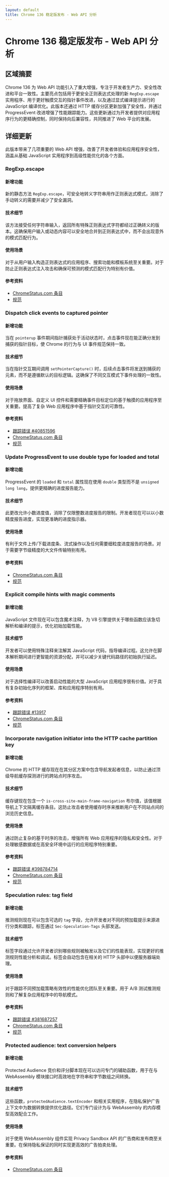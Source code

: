 ```yaml
---
layout: default
title: Chrome 136 稳定版发布 - Web API 分析
---
```


# Chrome 136 稳定版发布 - Web API 分析

## 区域摘要

Chrome 136 为 Web API 功能引入了重大增强，专注于开发者生产力、安全性改进和平台一致性。主要亮点包括用于更安全正则表达式处理的新 `RegExp.escape` 实用程序、用于更好触摸交互的指针事件改进，以及通过显式编译提示进行的 JavaScript 编译优化。此版本还通过 HTTP 缓存分区更新加强了安全性，并通过 ProgressEvent 改进增强了性能跟踪能力。这些更新通过为开发者提供对应用程序行为的更精确控制，同时保持向后兼容性，共同推进了 Web 平台的发展。

## 详细更新

此版本带来了几项重要的 Web API 增强，改善了开发者体验和应用程序安全性，涵盖从基础 JavaScript 实用程序到高级性能优化的各个方面。

### RegExp.escape

#### 新增功能
新的静态方法 `RegExp.escape`，可安全地转义字符串用作正则表达式模式，消除了手动转义的需要并减少了安全漏洞。

#### 技术细节
该方法接受任何字符串输入，返回所有特殊正则表达式字符都经过正确转义的版本。这确保用户输入或动态内容可以安全地合并到正则表达式中，而不会出现意外的模式匹配行为。

#### 使用场景
对于从用户输入构造正则表达式的应用程序、搜索功能和模板系统至关重要。对于防止正则表达式注入攻击和确保可预测的模式匹配行为特别有价值。

#### 参考资料
- [ChromeStatus.com 条目](https://chromestatus.com/feature/5074350768316416)
- [规范](https://tc39.es/proposal-regex-escaping/)

### Dispatch click events to captured pointer

#### 新增功能
当在 `pointerup` 事件期间指针捕获处于活动状态时，点击事件现在能正确分发到捕获的指针目标，使 Chrome 的行为与 UI 事件规范保持一致。

#### 技术细节
当在指针交互期间调用 `setPointerCapture()` 时，后续点击事件将发送到捕获的元素，而不是遵循默认的目标逻辑。这确保了不同交互模式下事件处理的一致性。

#### 使用场景
对于拖放界面、自定义 UI 控件和需要精确事件目标定位的基于触摸的应用程序至关重要。提高了复杂 Web 应用程序中基于指针交互的可靠性。

#### 参考资料
- [跟踪错误 #40851596](https://bugs.chromium.org/p/chromium/issues/detail?id=40851596)
- [ChromeStatus.com 条目](https://chromestatus.com/feature/5045063816396800)
- [规范](https://w3c.github.io/uievents/#event-type-click)

### Update ProgressEvent to use double type for loaded and total

#### 新增功能
ProgressEvent 的 `loaded` 和 `total` 属性现在使用 `double` 类型而不是 `unsigned long long`，提供更精确的进度报告能力。

#### 技术细节
此更改允许小数进度值，消除了仅限整数进度报告的限制。开发者现在可以以小数精度报告进度，实现更准确的进度指示器。

#### 使用场景
有利于文件上传/下载进度条、流式操作以及任何需要细粒度进度报告的场景。对于需要字节级精度的大文件传输特别有用。

#### 参考资料
- [ChromeStatus.com 条目](https://chromestatus.com/feature/5084700244254720)
- [规范](https://xhr.spec.whatwg.org/#interface-progressevent)

### Explicit compile hints with magic comments

#### 新增功能
JavaScript 文件现在可以包含魔术注释，为 V8 引擎提供关于哪些函数应该急切解析和编译的提示，优化初始加载性能。

#### 技术细节
开发者可以使用特殊注释来注解其 JavaScript 代码，指导编译过程。这允许在脚本解析期间进行更智能的资源分配，并可以减少关键代码路径的初始执行延迟。

#### 使用场景
对于选择性编译可以改善启动性能的大型 JavaScript 应用程序很有价值。对于具有复杂初始化序列的框架、库和应用程序特别有用。

#### 参考资料
- [跟踪错误 #13917](https://bugs.chromium.org/p/chromium/issues/detail?id=13917)
- [ChromeStatus.com 条目](https://chromestatus.com/feature/5047772830048256)
- [规范](https://github.com/v8/v8/wiki/Design-Elements#compile-hints)

### Incorporate navigation initiator into the HTTP cache partition key

#### 新增功能
Chrome 的 HTTP 缓存现在在其分区方案中包含导航发起者信息，以防止通过顶级导航缓存探测进行的跨站点时序攻击。

#### 技术细节
缓存键现在包含一个 `is-cross-site-main-frame-navigation` 布尔值，该值根据导航上下文隔离缓存条目。这防止攻击者使用缓存时序来推断用户在不同站点间的浏览历史信息。

#### 使用场景
通过防止复杂的基于时序的攻击，增强所有 Web 应用程序的隐私和安全性。对于处理敏感数据或在高安全环境中运行的应用程序特别重要。

#### 参考资料
- [跟踪错误 #398784714](https://bugs.chromium.org/p/chromium/issues/detail?id=398784714)
- [ChromeStatus.com 条目](https://chromestatus.com/feature/5108419906535424)
- [规范](https://httpwg.org/specs/rfc9110.html#caching)

### Speculation rules: tag field

#### 新增功能
推测规则现在可以包含可选的 `tag` 字段，允许开发者对不同的预加载提示来源进行分类和跟踪，标签通过 `Sec-Speculation-Tags` 头部发送。

#### 技术细节
标签字段通过允许开发者识别哪些规则被触发以及它们的性能表现，实现更好的推测规则性能分析和调试。标签会自动包含在相关的 HTTP 头部中以便服务器端处理。

#### 使用场景
对于跟踪不同预加载策略有效性的性能优化团队至关重要。用于 A/B 测试推测规则和了解复杂应用程序中的导航模式。

#### 参考资料
- [跟踪错误 #381687257](https://bugs.chromium.org/p/chromium/issues/detail?id=381687257)
- [ChromeStatus.com 条目](https://chromestatus.com/feature/5100969695576064)
- [规范](https://wicg.github.io/nav-speculation/speculation-rules.html#speculation-rule-tag)

### Protected audience: text conversion helpers

#### 新增功能
Protected Audience 竞价和评分脚本现在可以访问专门的辅助函数，用于在与 WebAssembly 模块接口时高效地在字符串和字节数组之间转换。

#### 技术细节
这些函数，`protectedAudience.textEncoder` 和相关实用程序，在隐私保护广告上下文中为数据转换提供优化路径。它们专门设计为与 WebAssembly 的内存模型高效配合工作。

#### 使用场景
对于使用 WebAssembly 组件实现 Privacy Sandbox API 的广告商和发布商至关重要。在保持隐私保证的同时实现更高效的广告拍卖处理。

#### 参考资料
- [ChromeStatus.com 条目](https://chromestatus.com/feature/5099738574602240)
